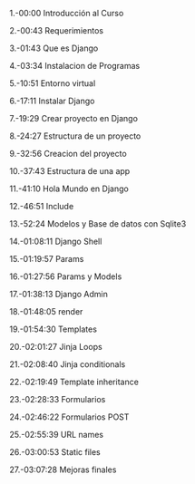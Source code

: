 1.-00:00 Introducción al Curso 

2.-00:43 Requerimientos 

3.-01:43 Que es Django 

4.-03:34 Instalacion de Programas 

5.-10:51 Entorno virtual 

6.-17:11 Instalar Django 

7.-19:29 Crear proyecto en Django 

8.-24:27 Estructura de un proyecto 

9.-32:56 Creacion del proyecto 

10.-37:43 Estructura de una app 

11.-41:10 Hola Mundo en Django 

12.-46:51 Include 

13.-52:24 Modelos y Base de datos con Sqlite3 

14.-01:08:11 Django Shell 

15.-01:19:57 Params 

16.-01:27:56 Params y Models 

17.-01:38:13 Django Admin 

18.-01:48:05 render 

19.-01:54:30 Templates 

20.-02:01:27 Jinja Loops 

21.-02:08:40 Jinja conditionals 

22.-02:19:49 Template inheritance 

23.-02:28:33 Formularios 

24.-02:46:22 Formularios POST 

25.-02:55:39 URL names 

26.-03:00:53 Static files 

27.-03:07:28 Mejoras finales 


